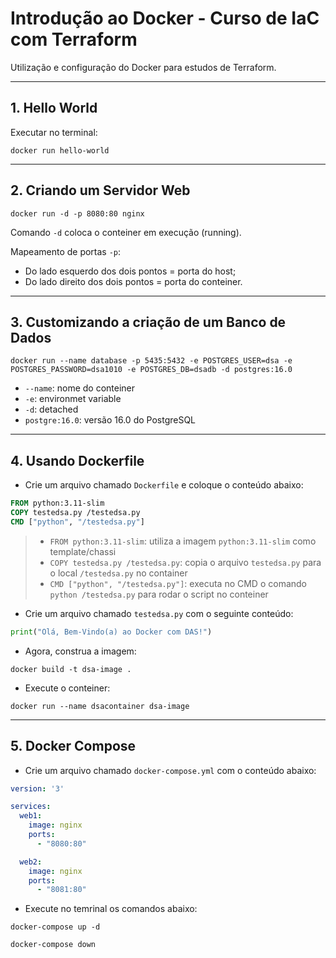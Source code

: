 # Introdução ao Docker - Curso de IaC com Terraform

Utilização e configuração do Docker para estudos de Terraform.

---

## 1. Hello World

Executar no terminal:

```docker
docker run hello-world
```

---

## 2. Criando um Servidor Web

```docker
docker run -d -p 8080:80 nginx
```

Comando `-d` coloca o conteiner em execução (running).

Mapeamento de portas `-p`:

* Do lado esquerdo dos dois pontos = porta do host;
* Do lado direito dos dois pontos = porta do conteiner.

---

## 3. Customizando a criação de um Banco de Dados

```docker
docker run --name database -p 5435:5432 -e POSTGRES_USER=dsa -e POSTGRES_PASSWORD=dsa1010 -e POSTGRES_DB=dsadb -d postgres:16.0
```

* `--name`: nome do conteiner
* `-e`: environmet variable
* `-d`: detached
* `postgre:16.0`: versão 16.0 do PostgreSQL

---

## 4. Usando Dockerfile

* Crie um arquivo chamado `Dockerfile` e coloque o conteúdo abaixo:

```dockerfile
FROM python:3.11-slim
COPY testedsa.py /testedsa.py
CMD ["python", "/testedsa.py"]
```

> * `FROM python:3.11-slim`: utiliza a imagem `python:3.11-slim` como template/chassi
> * `COPY testedsa.py /testedsa.py`: copia o arquivo `testedsa.py` para o local `/testedsa.py` no container
> * `CMD ["python", "/testedsa.py"]`: executa no CMD o comando `python /testedsa.py` para rodar o script no conteiner

* Crie um arquivo chamado `testedsa.py` com o seguinte conteúdo:

```python
print("Olá, Bem-Vindo(a) ao Docker com DAS!")
```

* Agora, construa a imagem:

```docker
docker build -t dsa-image .
```

* Execute o conteiner:

```docker
docker run --name dsacontainer dsa-image
```

---

## 5. Docker Compose

* Crie um arquivo chamado `docker-compose.yml` com o conteúdo abaixo:

```yml
version: '3'

services:
  web1:
    image: nginx
    ports:
      - "8080:80"

  web2:
    image: nginx
    ports:
      - "8081:80"
```

* Execute no temrinal os comandos abaixo:

```docker
docker-compose up -d

docker-compose down
```